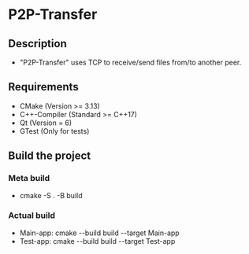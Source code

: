 # P2P-Transfer

## Description
- "P2P-Transfer" uses TCP to receive/send files from/to another peer.

## Requirements
- CMake (Version >= 3.13)
- C++-Compiler (Standard >= C++17)
- Qt (Version = 6)
- GTest (Only for tests)

## Build the project

### Meta build
- cmake -S . -B build

### Actual build
- Main-app: cmake --build build --target Main-app
- Test-app: cmake --build build --target Test-app
